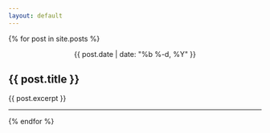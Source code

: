 ```yaml
---
layout: default
---
```


{% for post in site.posts %}
<center><time>{{ post.date | date: "%b %-d, %Y" }}</time></center>
<h2>{{ post.title }}</h2>
{{ post.excerpt }}
<hr>
{% endfor %}
